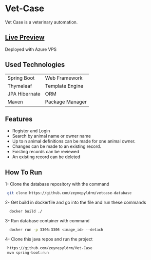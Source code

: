 # Vet-Case
Vet Case is a veterinary automation.
## [Live Preview](http://20.37.0.71:8080)
Deployed with Azure VPS
## Used Technologies
|  |  |
| ------ | ------ |
| Spring Boot | Web Framework  |
| Thymeleaf | Template Engine  |
| JPA Hibernate | ORM |
| Maven | Package Manager  |


## Features
- Register and Login
- Search by animal name or owner name
- Up to n animal definitions can be made for one animal owner.
- Changes can be made to an existing record.
- Existing records can be reviewed
- An existing record can be deleted

## How To Run
1- Clone the database repository with the command 
```sh
 git clone https://github.com/zeynepyldrm/vetcase-database
```
2- Get build in dockerfile and go into the file and run these commands
```sh
  docker build ./
```
3- Run database container with command
```sh
  docker run -p 3306:3306 <image_id> --detach
```
4- Clone this java repos and run the project
```sh
 https://github.com/zeynepyldrm/Vet-Case
 mvn spring-boot:run 
```
